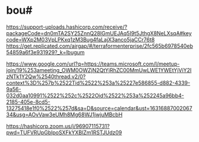 # bou#
https://support-uploads.hashicorp.com/receive/?packageCode=dn0mTA2SY25ZnnQ28IGmUEJAq5I9t5JthgX8NeLXsqA#keycode=WXp2M03VpLPKxq1zM3Bug4faLajX3anco5jaCCr76t8
https://get.replicated.com/airgap/#/terraformenterprise/2fc565b6978540eb54859a6f3e931929?_k=lbugum

https://www.google.com/url?q=https://teams.microsoft.com/l/meetup-join/19%253ameeting_OWM0OWZjN2QtYjRhZC00MmUwLWE1YWEtYjViY2IzNTk1Y2Qw%2540thread.v2/0?context%3D%257b%2522Tid%2522%253a%25227e586855-d882-4339-9a56-032d0aa10991%2522%252c%2522Oid%2522%253a%252245a96bb4-2185-405e-8cd5-13275418e1f0%2522%257d&sa=D&source=calendar&ust=1631688700206734&usg=AOvVaw3eUMh8Mg68WJ1jwjuMBcbH

https://hashicorp.zoom.us/j/96907115731?pwd=TUFVRUpGblpoSXFkYXBlZm1RSTJUdz09
